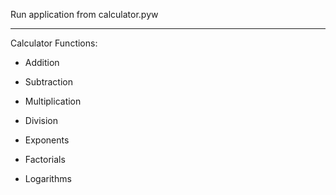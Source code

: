 Run application from calculator.pyw
___
Calculator Functions:
- Addition

- Subtraction
- Multiplication
- Division
- Exponents
- Factorials
- Logarithms